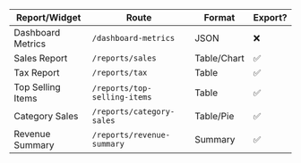 | Report/Widget     | Route                        | Format      | Export? |
| ----------------- | ---------------------------- | ----------- | ------- |
| Dashboard Metrics | `/dashboard-metrics`         | JSON        | ❌      |
| Sales Report      | `/reports/sales`             | Table/Chart | ✅      |
| Tax Report        | `/reports/tax`               | Table       | ✅      |
| Top Selling Items | `/reports/top-selling-items` | Table       | ✅      |
| Category Sales    | `/reports/category-sales`    | Table/Pie   | ✅      |
| Revenue Summary   | `/reports/revenue-summary`   | Summary     | ✅      |
